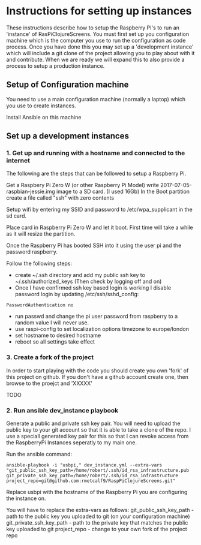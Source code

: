 # Instructions for setting up instances

These instructions describe how to setup the Raspberry PI's to run an 'instance' of RasPiClojureScreens. You must first set up you configuration machine which is the computer you use to run the configuration as code process. Once you have done this you may set up a 'development instance' which will include a git clone of the project allowing you to play about with it and contribute.
When we are ready we will expand this to also provide a process to setup a production instance.

## Setup of Configuration machine

You need to use a main configuration machine (normally a laptop) which you use to create instances.

Install Ansible on this machine


## Set up a development instances

### 1. Get up and running with a hostname and connected to the internet

The following are the steps that can be followed to setup a Raspberry Pi.

Get a Raspbery Pi Zero W (or other Raspberry Pi Model)
write 2017-07-05-raspbian-jessie.img image to a SD card. (I used 16Gb)
In the Boot partition create a file called "ssh" with zero contents

Setup wifi by entering my SSID and password to /etc/wpa_supplicant in the sd card.

Place card in Raspberry Pi Zero W and let it boot. First time will take a while as it will resize the partition.

Once the Raspberry Pi has booted SSH into it using the user pi and the password raspberry.

Follow the following steps:
- create ~/.ssh directory and add my public ssh key to ~/.ssh/authorized_keys (Then check by logging off and on)
- Once I have confirmed ssh key based login is working I disable password login by updating /etc/ssh/sshd_config:
````
PasswordAuthentication no
````
- run passwd and change the pi user password from raspberry to a random value I will never use.
- use raspi-config to set localization options timezone to europe/london
- set hostname to desired hostname
- reboot so all settings take effect

### 3. Create a fork of the project

In order to start playing with the code you should create you own 'fork' of this project on github. If you don't have a github account create one, then browse to the proejct and 'XXXXX'

TODO

### 2. Run ansible dev_instance playbook

Generate a public and private ssh key pair. You will need to upload the public key to your git account so that it is able to take a clone of the repo. I use a speciall generated key pair for this so that I can revoke access from the RaspberryPi Instances seperatly to my main one.

Run the ansible command:
````
ansible-playbook -i "usbpi," dev_instance.yml --extra-vars "git_public_ssh_key_path=/home/robert/.ssh/id_rsa_infrastructure.pub git_private_ssh_key_path=/home/robert/.ssh/id_rsa_infrastructure project_repo=git@github.com:rmetcalf9/RaspPiClojureScreens.git"
````

Replace usbpi with the hostname of the Raspberry Pi you are configuring the instance on.

You will have to replace the extra-vars as follows:
git_public_ssh_key_path - path to the public key you uploaded to git (on your configuration machine)
git_private_ssh_key_path - path to the private key that matches the public key uploaded to git
project_repo - change to your own fork of the project repo




